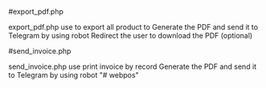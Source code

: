 #export_pdf.php

export_pdf.php use to export all product to 
Generate the PDF and send it to Telegram by using robot
Redirect the user to download the PDF (optional)

#send_invoice.php

send_invoice.php use print invoice by record
Generate the PDF and send it to Telegram by using robot
"# webpos" 
